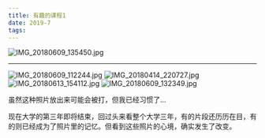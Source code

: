 ```yaml
---
title: 有趣的课程1
date: 2019-7 
tags:
---
```


![IMG_20180609_135450.jpg](https://i.loli.net/2020/05/06/2CJs9N65zAWbBDw.jpg)

---

![IMG_20180609_112244.jpg](https://i.loli.net/2020/05/06/96QEmJ4RHYBKdkv.jpg)
![IMG_20180414_220727.jpg](https://i.loli.net/2020/05/06/flPIXUnJp1uBF7v.jpg)
![IMG_20180613_154112.jpg](https://i.loli.net/2020/05/06/87pT9HLdwVO3rFP.jpg)
![IMG_20180609_132349.jpg](https://i.loli.net/2020/05/06/YAV2uc5FQoWlCTn.jpg)


虽然这种照片放出来可能会被打，但我已经习惯了...

现在大学的第三年即将结束，回过头来看整个大学三年，有的片段还历历在目，有的则已经成为了照片里的记忆。但看到这些照片的心境，确实发生了改变。